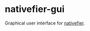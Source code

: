 # nativefier-gui
Graphical user interface for [nativefier](https://github.com/nativefier/nativefier).
